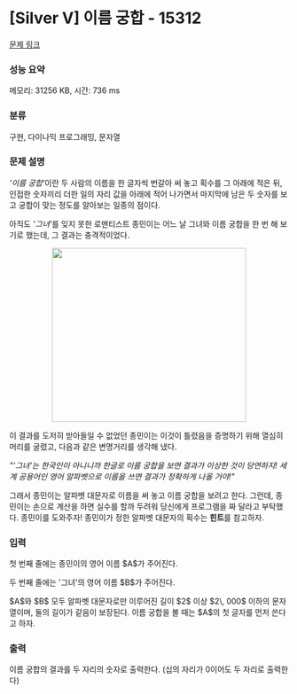 # [Silver V] 이름 궁합 - 15312 

[문제 링크](https://www.acmicpc.net/problem/15312) 

### 성능 요약

메모리: 31256 KB, 시간: 736 ms

### 분류

구현, 다이나믹 프로그래밍, 문자열

### 문제 설명

<p><em>'이름 궁합'</em>이란 두 사람의 이름을 한 글자씩 번갈아 써 놓고 획수를 그 아래에 적은 뒤, 인접한 숫자끼리 더한 일의 자리 값을 아래에 적어 나가면서 마지막에 남은 두 숫자를 보고 궁합이 맞는 정도를 알아보는 일종의 점이다.</p>

<p>아직도 <em>'그녀'</em>를 잊지 못한 로맨티스트 종민이는 어느 날 그녀와 이름 궁합을 한 번 해 보기로 했는데, 그 결과는 충격적이었다.</p>

<p style="text-align:center"><img alt="" src="https://onlinejudgeimages.s3-ap-northeast-1.amazonaws.com/problem/15312/1.jpg" style="height:314px; width:350px"></p>

<p>이 결과를 도저히 받아들일 수 없었던 종민이는 이것이 틀렸음을 증명하기 위해 열심히 머리를 굴렸고, 다음과 같은 변명거리를 생각해 냈다.</p>

<p><em>"'그녀'는 한국인이 아니니까 한글로 이름 궁합을 보면 결과가 이상한 것이 당연하지! 세계 공용어인 영어 알파벳으로 이름을 쓰면 결과가 정확하게 나올 거야!"</em></p>

<p>그래서 종민이는 알파벳 대문자로 이름을 써 놓고 이름 궁합을 보려고 한다. 그런데, 종민이는 손으로 계산을 하면 실수를 할까 두려워 당신에게 프로그램을 짜 달라고 부탁했다. 종민이를 도와주자! 종민이가 정한 알파벳 대문자의 획수는 <strong>힌트</strong>를 참고하자.</p>

### 입력 

 <p>첫 번째 줄에는 종민이의 영어 이름 $A$가 주어진다. </p>

<p>두 번째 줄에는 '그녀'의 영어 이름 $B$가 주어진다.</p>

<p>$A$와 $B$ 모두 알파벳 대문자로만 이루어진 길이 $2$ 이상 $2\, 000$ 이하의 문자열이며, 둘의 길이가 같음이 보장된다. 이름 궁합을 볼 때는 $A$의 첫 글자를 먼저 쓴다고 하자.</p>

### 출력 

 <p>이름 궁합의 결과를 두 자리의 숫자로 출력한다. (십의 자리가 0이어도 두 자리로 출력한다)</p>

